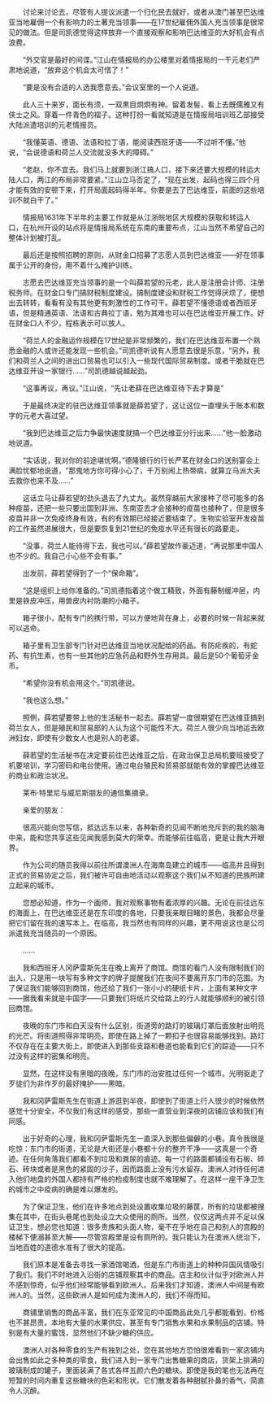 　　讨论来讨论去，尽管有人提议派遣一个归化民去就好，或者从澳门甚至巴达维亚当地雇佣一个有影响力的土著充当领事——在17世纪雇佣外国人充当领事是很常见的做法。但是司凯德觉得这样放弃一个直接观察和影响巴达维亚的大好机会有点浪费。

　　“外交官是最好的间谍。”江山在情报局的办公楼里对着情报局的一干元老们严肃地说道，“放弃这个机会太可惜了！”

　　“要是没有合适的人选我愿意去。”会议室里的一个人说道。

　　此人三十来岁，面长有须，一双黒目炯炯有神。留着发髻，看上去既儒雅又有侠士之风。穿着一件青色的褶子。这种打扮一看就知道是在情报局培训班乙部接受大陆派遣培训的元老情报员。

　　“我懂英语、德语、法语和拉丁语，能阅读西班牙语——不过听不懂。”他说，“会说德语和荷兰人交流就没多大的障碍。”

　　“老赵，你不宜去。我们马上就要到浙江搞人口，接下来还要大规模的转运大陆人口，两江的布局非常要紧。”江山立马否定了，“现在出发，起码也得三四个月才能有效的安顿下来，打开局面起码得半年。你要是去了巴达维亚，前面的这些培训不就白干了。”

　　情报局1631年下半年的主要工作就是从江浙皖地区大规模的获取和转运人口，在杭州开设的站点将是情报局系统在东南的重要布点，江山当然不希望自己的整体计划被打乱。

　　最后还是按照招聘的原则，从财金口招募了志愿人员到巴达维亚——好在领事属于公开的身份，用不着什么掩护训练。

　　志愿去巴达维亚充当领事的是一个叫薛若望的元老，此人是注册会计师、注册税务师。在财金口专门搞财税制度建设。搞制度建设和财税工作觉得厌烦了，便想出去转转，看看有没有其他更有刺激性的工作可干。薛若望不懂德语或者西班牙语，但是精通英语、法语和古典拉丁语，勉为其难也可以在巴达维亚开展工作。好在财金口人不少，程栋表示可以放人。

　　“荷兰人的金融运作规模在17世纪是非常频繁的，我们在巴达维亚布置一个熟悉金融的人或许还能发现一些机会。”司凯德听说有人愿意去很是乐意，“另外，我们和荷兰人之间的进出口贸易也可以引入一些现代国际贸易制度。或者干脆就在巴达维亚开设一家银行……”司凯德越说越起劲。

　　“这事再议，再议。”江山说，“先让老薛在巴达维亚待下去才算是”

　　于是最终决定的驻巴达维亚领事就是薛若望了，这让这位一直埋头于账本和数字的元老大喜过望。

　　“我到巴达维亚之后力争最快速度就搞一个巴达维亚分行出来……”他一脸激动地说道。

　　“实话说，我对你的前途堪忧啊。”德隆银行的行长严茗在财金口的送别宴会上满脸忧郁地说道，“那鬼地方你可得小心了，千万别闹上热带病，就算立马派大夫去救你也来不及……”

　　这话立马让薛若望的劲头退去了九丈九。虽然穿越前大家接种了尽可能多的各种疫苗，还把一些只要出国到非洲、东南亚去才会接种的疫苗也接种了，但是很多疫苗并非一次免疫终身有效，有的有效期已经接近要结束了。生物实验室开发疫苗的工作虽然进展很大，但是要恢复到21世纪的免疫水平还有很长的路要走。

　　“没事，荷兰人能待得下去，我也可以。”薛若望故作豪迈道，“再说那里中国人也不少的。我自己小心些不会有事。”

　　出发前，薛若望得到了一个“保命箱”。

　　“这是组织上给你准备的。”司凯德指着这个做工精致，外面有藤制缓冲层，内里是铁皮冲压，用兽皮内衬防潮的小箱子。

　　箱子很小，配有专门的携行带，可以方便地背在身上，必要的时候一背起来就可以逃命。

　　箱子里有卫生部专门针对巴达维亚当地状况配给的药品。有防疟疾的，有蛇药、有抗生素，也有一些其他的应急药品和野外生存用具。最后是50个葡萄牙金币。

　　“希望你没有机会用这个。”司凯德说。

　　“我也这么想。”

　　照例，薛若望要带上他的生活秘书一起去。薛若望一度很期望在巴达维亚搞到荷兰女人，但是殖民和贸易部的人认为这个可能性不大。荷兰人很少向当地运去欧洲妇女，即使有少数女人也是别人的老婆。

　　薛若望的生活秘书在决定要前往巴达维亚之后，在政治保卫总局机要班接受了机要培训，学习密码和电台使用。通过电台殖民和贸易部就能有效的掌握巴达维亚的商业和政治状况。

　　莱布·特里尼与威尼斯朋友的通信集摘录。

　　亲爱的朋友：

　　很高兴能向您写信，抵达远东以来，各种新奇的见闻不断地充斥到的我的脑海中来，能和您共享这些见闻我感到莫大的荣幸。而能够前往临高，更是让我大开眼界。

　　作为公司的随员我得以前往所谓澳洲人在海南岛建立的城市——临高并且得到正式的贸易协定之后，我们被许可自由地活动以观察这个我们从不知道的民族所建立起来的城市。

　　您想必知道，作为一个画师，我对观察事物有着浓厚的兴趣。无论在前往远东的海面上，在巴达维亚还是在东印度的各地，只要我亲眼目睹的景色，我都会尽量把它们留在我的速写本上。在临高，我当然也有同样的兴趣，更不用说这也是公司派遣我充当随员的一个原因。

　　……

　　我和西班牙人冈萨雷斯先生在晚上离开了商馆。商馆的看门人没有限制我们的出入，只是用一块写有多种文字的牌子提醒我们在夜间不要离开东门市的范围。为了保证我们能够回到商馆，他还给了我们一张小小的硬纸卡片，上面有某种文字——据我看来就是中国字——只要我们将纸片交给路上的行人就能够顺利的被引领回商馆。

　　夜晚的东门市和白天没有什么区别，街道旁的路灯的玻璃灯罩后面放射出明亮的光芒。将街道照得非常明亮，即使在路上掉了一颗扣子也很容易能够找到。路灯不仅存在在主要大街上，即使进入到那些支路和巷道也能看到它们的踪迹——只不过没有这样的密集和明亮。

　　显然，在这样没有黑暗的夜晚，东门市的治安胜过任何一个城市。光明驱走了歹徒们为非作歹的最好掩护——黑暗。

　　我和冈萨雷斯先生在街道上游逛到半夜，即使到了街道上行人很少的时候依然感觉十分安全，不仅我们有这样的感受，那些一直营业到深夜的店铺应该和我们有同感。

　　出于好奇的心理，我和冈萨雷斯先生一直深入到那些偏僻的小巷。真令我很是吃惊：东门市的街道，无论是大街还是小巷都十分的整齐干净——这真是一个奇迹。在任何角落我们都看不到垃圾和粪尿的痕迹。每一寸的路面都铺设有石板、碎石、砖块或者是黑色的紧固的沙子，因而路面上没有污水留存。澳洲人对待任何进入他们地盘的外国人都持有严格的检疫制度也就不难理解了。在这样一座干净卫生的城市之中疫病的确是难以爆发的。

　　为了保证卫生，他们在许多地点到处设置收集垃圾的藤筐，所有的垃圾都被搜集在其中，在街头巷尾也到处设立大众使用的厕所。当然，仅仅这两点并不足以保证卫生，想必您也知道：很多贵族和头面人物，毫不在乎地在自己和别人的宫殿的楼梯下便溺甚至大解——尽管宫殿里是设有厕所的。我只能认为在澳洲人统治下，当地百姓的道德水准有了很大的提高。

　　我们原本是准备去寻找一家酒馆喝酒，但是东门市街道上的种种异国风情吸引了我们。我们不时地进入沿街的店铺观察其中的商品。店主和伙计似乎对欧洲人并不感到惊奇，似乎他们经常能够看到欧洲人。后来我们才知道，澳洲人中间是有欧洲人的。当然，这些欧洲人是如何成为澳洲人的，我们不得而知。

　　商铺里销售的商品丰富，我们在东亚常见的中国商品此处几乎都能看到，价格也不甚昂贵。本地有大量的水果供应，甚至有专门销售水果和水果制品的店铺。特别是有大量的蜜饯，显然他们不缺少糖的供应。

　　澳洲人对各种零食的生产有独到之处，您在其他地方恐怕很难看到一家店铺内会出售如此之多种类的零食，我们进入到一家专门出售糖果的商店，货架上排满的玻璃制成的罐子，里面装满了各式各样五颜六色的糖块。即使是我的笔也无法再在短暂的时间内重复这些糖块的色彩和形状。它们散发着各种甜腻扑鼻的香气，简直令人沉醉。
